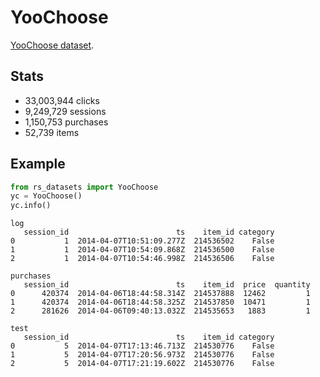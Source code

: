 # YooChoose

[YooChoose dataset](https://2015.recsyschallenge.com/challenge.html). 


## Stats
- 33,003,944 clicks
- 9,249,729 sessions
- 1,150,753 purchases
- 52,739 items


## Example

```python
from rs_datasets import YooChoose
yc = YooChoose()
yc.info()
```
```text
log
   session_id                        ts    item_id category
0           1  2014-04-07T10:51:09.277Z  214536502    False
1           1  2014-04-07T10:54:09.868Z  214536500    False
2           1  2014-04-07T10:54:46.998Z  214536506    False

purchases
   session_id                        ts    item_id  price  quantity
0      420374  2014-04-06T18:44:58.314Z  214537888  12462         1
1      420374  2014-04-06T18:44:58.325Z  214537850  10471         1
2      281626  2014-04-06T09:40:13.032Z  214535653   1883         1

test
   session_id                        ts    item_id category
0           5  2014-04-07T17:13:46.713Z  214530776    False
1           5  2014-04-07T17:20:56.973Z  214530776    False
2           5  2014-04-07T17:21:19.602Z  214530776    False
```
